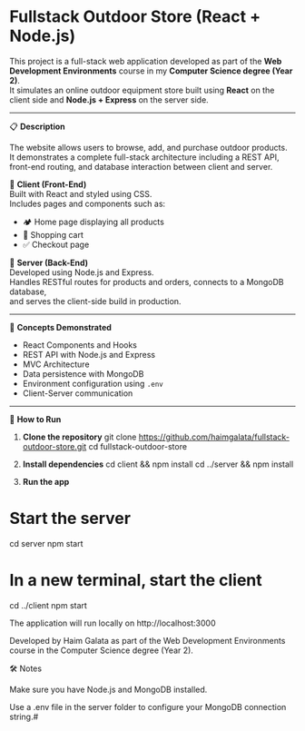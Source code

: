 # Fullstack Outdoor Store (React + Node.js)

This project is a full-stack web application developed as part of the **Web Development Environments** course in my **Computer Science degree (Year 2)**.  
It simulates an online outdoor equipment store built using **React** on the client side and **Node.js + Express** on the server side.

---

📋 **Description**

The website allows users to browse, add, and purchase outdoor products.  
It demonstrates a complete full-stack architecture including a REST API, front-end routing, and database interaction between client and server.

🔸 **Client (Front-End)**  
Built with React and styled using CSS.  
Includes pages and components such as:
- 🏕️ Home page displaying all products  
- 🛒 Shopping cart  
- ✅ Checkout page  

🔸 **Server (Back-End)**  
Developed using Node.js and Express.  
Handles RESTful routes for products and orders, connects to a MongoDB database,  
and serves the client-side build in production.

---

🧠 **Concepts Demonstrated**
- React Components and Hooks  
- REST API with Node.js and Express  
- MVC Architecture  
- Data persistence with MongoDB  
- Environment configuration using `.env`  
- Client-Server communication  

---

🚀 **How to Run**

1. **Clone the repository**
git clone https://github.com/haimgalata/fullstack-outdoor-store.git
cd fullstack-outdoor-store

2. **Install dependencies**
cd client && npm install
cd ../server && npm install

3. **Run the app**
# Start the server
cd server
npm start

# In a new terminal, start the client
cd ../client
npm start

The application will run locally on http://localhost:3000

Developed by Haim Galata
as part of the Web Development Environments course in the Computer Science degree (Year 2).

🛠 Notes

Make sure you have Node.js and MongoDB installed.

Use a .env file in the server folder to configure your MongoDB connection string.#
